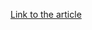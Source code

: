 [Link to the article](https://www.bleepingcomputer.com/news/security/qnap-patches-second-zero-day-exploited-at-pwn2own-to-get-root/)
